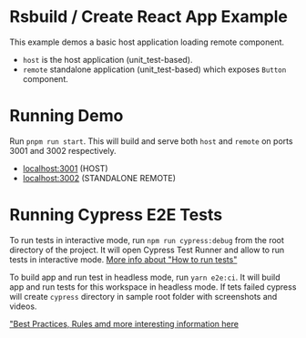 # Rsbuild / Create React App Example

This example demos a basic host application loading remote component.

- `host` is the host application (unit_test-based).
- `remote` standalone application (unit_test-based) which exposes `Button` component.

# Running Demo

Run `pnpm run start`. This will build and serve both `host` and `remote` on ports 3001 and 3002 respectively.

- [localhost:3001](http://localhost:3000/) (HOST)
- [localhost:3002](http://localhost:3002/) (STANDALONE REMOTE)

# Running Cypress E2E Tests

To run tests in interactive mode, run `npm run cypress:debug` from the root directory of the project. It will open Cypress Test Runner and allow to run tests in interactive mode. [More info about "How to run tests"](../../cypress/README.md#how-to-run-tests)

To build app and run test in headless mode, run `yarn e2e:ci`. It will build app and run tests for this workspace in headless mode. If tets failed cypress will create `cypress` directory in sample root folder with screenshots and videos.

["Best Practices, Rules amd more interesting information here](../../cypress/README.md)
